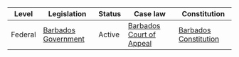 | Level | Legislation | Status | Case law | Constitution |
|---|---|---|---|---|
| Federal | [Barbados Government](https://barbados.gov.bb/legislation/) | Active | [Barbados Court of Appeal](https://barbadoscourtofappeal.org/) | [Barbados Constitution](https://barbados.gov.bb/about-barbados/barbados-constitution/) |